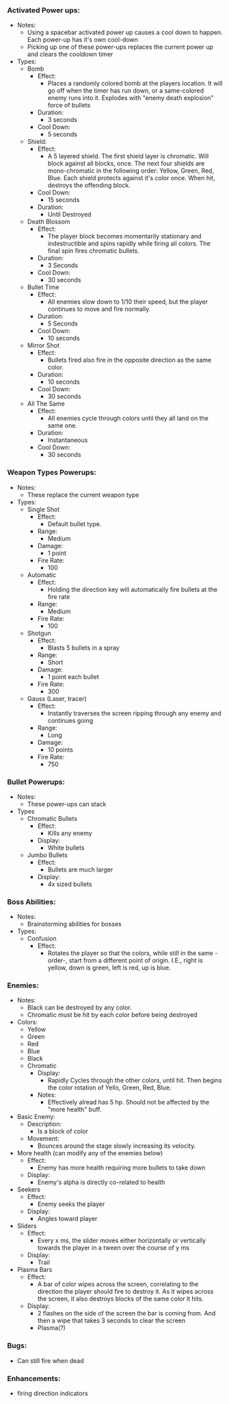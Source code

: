 ### Activated Power ups: 
  * Notes:
    * Using a spacebar activated power up causes a cool down to happen. Each power-up has it's own cool-down
    * Picking up one of these power-ups replaces the current power up and clears the cooldown timer
  * Types:
    * Bomb
      * Effect:
        * Places a randomly colored bomb at the players location. It will go off when the timer has run down, or a same-colored enemy runs into it. Explodes with "enemy death explosion" force of bullets
      * Duration:
        * 3 seconds
      * Cool Down: 
        * 5 seconds
    * Shield:
      * Effect: 
        * A 5 layered shield. The first shield layer is chromatic. Will block against all blocks, once. The next four shields are mono-chromatic in the following order: Yellow, Green, Red, Blue. Each shield protects against it's color once. When hit, destroys the offending block.
      * Cool Down: 
        * 15 seconds
      * Duration:
        * Until Destroyed
    * Death Blossom
      * Effect: 
        * The player block becomes momentarily stationary and indestructible and spins rapidly while firing all colors. The final spin fires chromatic bullets.
      * Duration:
        * 3 Seconds
      * Cool Down: 
        * 30 seconds 
    * Bullet Time
      * Effect:
        * All enemies slow down to 1/10 their speed, but the player continues to move and fire normally. 
      * Duration:
        * 5 Seconds
      * Cool Down: 
        * 10 seconds
    * Mirror Shot
      * Effect:
        * Bullets fired also fire in the opposite direction as the same color.
      * Duration:
        * 10 seconds
      * Cool Down:
        * 30 seconds
    * All The Same
      * Effect:
        * All enemies cycle through colors until they all land on the same one.
      * Duration:
        * Instantaneous
      * Cool Down:
        * 30 seconds

### Weapon Types Powerups:
  * Notes:
    * These replace the current weapon type
  * Types: 
    * Single Shot
      * Effect: 
        * Default bullet type.
      * Range: 
        * Medium
      * Damage:
        * 1 point
      * Fire Rate:
        * 100
    * Automatic
      * Effect:
        * Holding the direction key will automatically fire bullets at the fire rate
      * Range:
        * Medium
      * Fire Rate:
        * 100
    * Shotgun
      * Effect:
        * Blasts 5 bullets in a spray
      * Range:
        * Short
      * Damage: 
        * 1 point each bullet
      * Fire Rate:
        * 300
    * Gauss (Laser, tracer)
      * Effect: 
        * Instantly traverses the screen ripping through any enemy and continues going
      * Range:
        * Long
      * Damage: 
        * 10 points
      * Fire Rate: 
        * 750

### Bullet Powerups:
  * Notes:
    * These power-ups can stack
  * Types
    * Chromatic Bullets
      * Effect:
        * Kills any enemy
      * Display:
        * White bullets
    * Jumbo Bullets
      * Effect: 
        * Bullets are much larger
      * Display:
        * 4x sized bullets

### Boss Abilities:
  * Notes:
    * Brainstorming abilities for bosses
  * Types:
    * Confusion
      * Effect:
        * Rotates the player so that the colors, while still in the same -order-, start from a different point of origin. I.E., right is yellow, down is green, left is red, up is blue.

### Enemies:
  * Notes: 
    * Black can be destroyed by any color.
    * Chromatic must be hit by each color before being destroyed
  * Colors:
    * Yellow
    * Green
    * Red
    * Blue
    * Black
    * Chromatic
      * Display:
        * Rapidly Cycles through the other colors, until hit. Then begins the color rotation of Yello, Green, Red, Blue.
      * Notes:
        * Effectively alread has 5 hp. Should not be affected by the "more health" buff.
  * Basic Enemy:
    * Description:
      * Is a block of color
    * Movement:
      * Bounces around the stage slowly increasing its velocity.
  * More health (can modify any of the enemies below)
    * Effect:
      * Enemy has more health requiring more bullets to take down
    * Display:
      * Enemy's alpha is directly co-related to health
  * Seekers
    * Effect:
      * Enemy seeks the player
    * Display: 
      * Angles toward player
  * Sliders
    * Effect:
      * Every x ms, the slider moves either horizontally or vertically towards the player in a tween over the course of y ms
    * Display:
      * Trail
  * Plasma Bars
    * Effect:
      * A bar of color wipes across the screen, correlating to the direction the player should fire to destroy it. As it wipes across the screen, it also destroys blocks of the same color it hits.
    * Display:
      * 2 flashes on the side of the screen the bar is coming from. And then a wipe that takes 3 seconds to clear the screen
      * Plasma(?)

### Bugs:
  * Can still fire when dead

### Enhancements:
  * firing direction indicators
